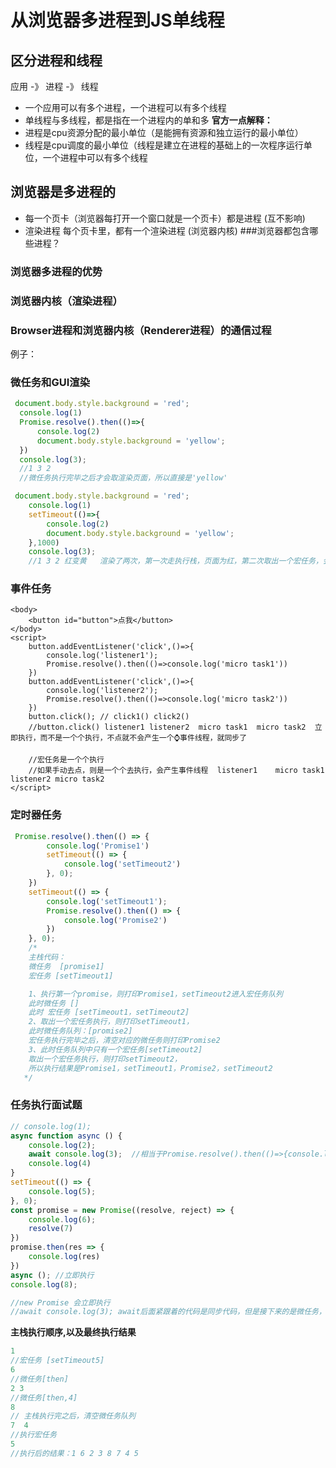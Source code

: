 # 从浏览器多进程到JS单线程
## 区分进程和线程
  应用 -》 进程 -》 线程  
  - 一个应用可以有多个进程，一个进程可以有多个线程  
  - 单线程与多线程，都是指在一个进程内的单和多
  **官方一点解释：**
  - 进程是cpu资源分配的最小单位（是能拥有资源和独立运行的最小单位）
  - 线程是cpu调度的最小单位（线程是建立在进程的基础上的一次程序运行单位，一个进程中可以有多个线程
## 浏览器是多进程的
  - 每一个页卡（浏览器每打开一个窗口就是一个页卡）都是进程 (互不影响)
  - 渲染进程 每个页卡里，都有一个渲染进程 (浏览器内核)
###浏览器都包含哪些进程？
### 浏览器多进程的优势
### 浏览器内核（渲染进程） 
### Browser进程和浏览器内核（Renderer进程）的通信过程  





例子：

### 微任务和GUI渲染
```js
 document.body.style.background = 'red';
  console.log(1)
  Promise.resolve().then(()=>{
      console.log(2)
      document.body.style.background = 'yellow';
  })
  console.log(3);
  //1 3 2
  //微任务执行完毕之后才会取渲染页面，所以直接是'yellow'

```

```js
 document.body.style.background = 'red';
    console.log(1)
    setTimeout(()=>{
        console.log(2)
        document.body.style.background = 'yellow';
    },1000)
    console.log(3);
    //1 3 2 红变黄   渲染了两次，第一次走执行栈，页面为红，第二次取出一个宏任务，会变黄
```
### 事件任务

```
<body>
    <button id="button">点我</button>
</body>
<script>
    button.addEventListener('click',()=>{
        console.log('listener1');
        Promise.resolve().then(()=>console.log('micro task1'))
    })
    button.addEventListener('click',()=>{
        console.log('listener2');
        Promise.resolve().then(()=>console.log('micro task2'))
    })
    button.click(); // click1() click2()
    //button.click() listener1 listener2  micro task1  micro task2  立即执行，而不是一个个执行，不点就不会产生一个⌚事件线程，就同步了
    
    //宏任务是一个个执行
    //如果手动去点，则是一个个去执行，会产生事件线程  listener1    micro task1   listener2 micro task2
</script>
```
### 定时器任务

```js
 Promise.resolve().then(() => {
        console.log('Promise1')
        setTimeout(() => {
            console.log('setTimeout2')    
        }, 0);
    })
    setTimeout(() => {
        console.log('setTimeout1');
        Promise.resolve().then(() => {
            console.log('Promise2')
        })
    }, 0);
    /*
    主栈代码：
    微任务  [promise1] 
    宏任务 [setTimeout1]

    1、执行第一个promise，则打印Promise1，setTimeout2进入宏任务队列
    此时微任务 [] 
    此时 宏任务 [setTimeout1，setTimeout2]
    2、取出一个宏任务执行，则打印setTimeout1，
    此时微任务队列：[promise2] 
    宏任务执行完毕之后，清空对应的微任务则打印Promise2
    3、此时任务队列中只有一个宏任务[setTimeout2]
    取出一个宏任务执行，则打印setTimeout2，
    所以执行结果是Promise1，setTimeout1，Promise2，setTimeout2
   */
```
### 任务执行面试题
```js
// console.log(1);
async function async () {
    console.log(2);
    await console.log(3);  //相当于Promise.resolve().then(()=>{console.log('4')})
    console.log(4)
}
setTimeout(() => {
	console.log(5);
}, 0);
const promise = new Promise((resolve, reject) => {
    console.log(6);
    resolve(7)
})
promise.then(res => {
	console.log(res)
})
async (); //立即执行
console.log(8);

//new Promise 会立即执行
//await console.log(3); await后面紧跟着的代码是同步代码，但是接下来的是微任务，相当于.then
```
**主栈执行顺序,以及最终执行结果**
```js
1  
//宏任务 [setTimeout5]  
6 
//微任务[then]
2 3
//微任务[then,4]
8
// 主栈执行完之后，清空微任务队列
7  4 
//执行宏任务 
5
//执行后的结果：1 6 2 3 8 7 4 5
```